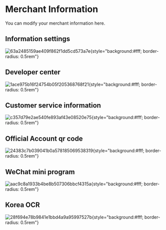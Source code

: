 # Merchant Information

You can modify your merchant information here.

## Information settings

![63a2485159ae409f862f1dd5cd573a7e](/images/63a2485159ae409f862f1dd5cd573a7e.jpg){style="background:#fff; border-radius: 0.5rem"}

## Developer center

![1ace975b16f24754b05f205368768f21](/images/1ace975b16f24754b05f205368768f21.jpg){style="background:#fff; border-radius: 0.5rem"}

## Customer service information

![c357d79e2ae540fe893af43e08520e75](/images/c357d79e2ae540fe893af43e08520e75.jpg){style="background:#fff; border-radius: 0.5rem"}

## Official Account qr code

![24383c7b039041b0a578185069538319](/images/24383c7b039041b0a578185069538319.jpg){style="background:#fff; border-radius: 0.5rem"}

## WeChat mini program

![aac9c8a1933b4be8b507306bbcf4315a](/images/aac9c8a1933b4be8b507306bbcf4315a.jpg){style="background:#fff; border-radius: 0.5rem"}

## Korea OCR

![28f694e78b9841e1bbd4a9a95997527b](/images/28f694e78b9841e1bbd4a9a95997527b.jpg){style="background:#fff; border-radius: 0.5rem"}
